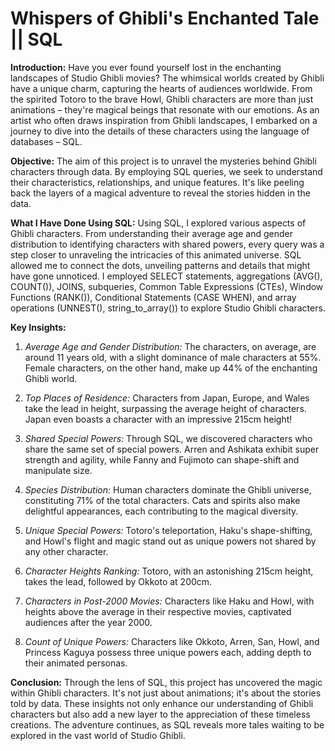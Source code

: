 # Whispers of Ghibli's Enchanted Tale || SQL

**Introduction:**
Have you ever found yourself lost in the enchanting landscapes of Studio Ghibli movies? The whimsical worlds created by Ghibli have a unique charm, capturing the hearts of audiences worldwide. From the spirited Totoro to the brave Howl, Ghibli characters are more than just animations – they're magical beings that resonate with our emotions. As an artist who often draws inspiration from Ghibli landscapes, I embarked on a journey to dive into the details of these characters using the language of databases – SQL.

**Objective:**
The aim of this project is to unravel the mysteries behind Ghibli characters through data. By employing SQL queries, we seek to understand their characteristics, relationships, and unique features. It's like peeling back the layers of a magical adventure to reveal the stories hidden in the data.

**What I Have Done Using SQL:**
Using SQL, I explored various aspects of Ghibli characters. From understanding their average age and gender distribution to identifying characters with shared powers, every query was a step closer to unraveling the intricacies of this animated universe. SQL allowed me to connect the dots, unveiling patterns and details that might have gone unnoticed. I employed SELECT statements, aggregations (AVG(), COUNT()), JOINS, subqueries, Common Table Expressions (CTEs), Window Functions (RANK()), Conditional Statements (CASE WHEN), and array operations (UNNEST(), string_to_array()) to explore Studio Ghibli characters.

**Key Insights:**
1. *Average Age and Gender Distribution:* The characters, on average, are around 11 years old, with a slight dominance of male characters at 55%. Female characters, on the other hand, make up 44% of the enchanting Ghibli world.

2. *Top Places of Residence:* Characters from Japan, Europe, and Wales take the lead in height, surpassing the average height of characters. Japan even boasts a character with an impressive 215cm height!

3. *Shared Special Powers:* Through SQL, we discovered characters who share the same set of special powers. Arren and Ashikata exhibit super strength and agility, while Fanny and Fujimoto can shape-shift and manipulate size.

4. *Species Distribution:* Human characters dominate the Ghibli universe, constituting 71% of the total characters. Cats and spirits also make delightful appearances, each contributing to the magical diversity.

5. *Unique Special Powers:* Totoro's teleportation, Haku's shape-shifting, and Howl's flight and magic stand out as unique powers not shared by any other character.

6. *Character Heights Ranking:* Totoro, with an astonishing 215cm height, takes the lead, followed by Okkoto at 200cm.

7. *Characters in Post-2000 Movies:* Characters like Haku and Howl, with heights above the average in their respective movies, captivated audiences after the year 2000.

8. *Count of Unique Powers:* Characters like Okkoto, Arren, San, Howl, and Princess Kaguya possess three unique powers each, adding depth to their animated personas.

**Conclusion:**
Through the lens of SQL, this project has uncovered the magic within Ghibli characters. It's not just about animations; it's about the stories told by data. These insights not only enhance our understanding of Ghibli characters but also add a new layer to the appreciation of these timeless creations. The adventure continues, as SQL reveals more tales waiting to be explored in the vast world of Studio Ghibli.
